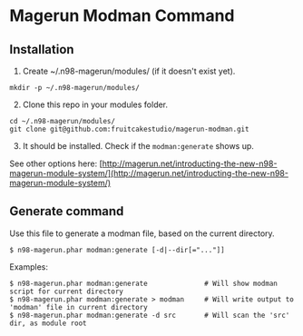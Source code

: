 # Magerun Modman Command

## Installation

1. Create ~/.n98-magerun/modules/ (if it doesn't exist yet).

```shell
mkdir -p ~/.n98-magerun/modules/
```

2. Clone this repo in your modules folder.

```shell
cd ~/.n98-magerun/modules/
git clone git@github.com:fruitcakestudio/magerun-modman.git
```

3. It should be installed. Check if the `modman:generate` shows up.

See other options here: [http://magerun.net/introducting-the-new-n98-magerun-module-system/](http://magerun.net/introducting-the-new-n98-magerun-module-system/)

## Generate command

Use this file to generate a modman file, based on the current directory.

```shell
$ n98-magerun.phar modman:generate [-d|--dir[="..."]]
```

Examples:

```shell
$ n98-magerun.phar modman:generate              # Will show modman script for current directory
$ n98-magerun.phar modman:generate > modman     # Will write output to 'modman' file in current directory
$ n98-magerun.phar modman:generate -d src       # Will scan the 'src' dir, as module root
```
